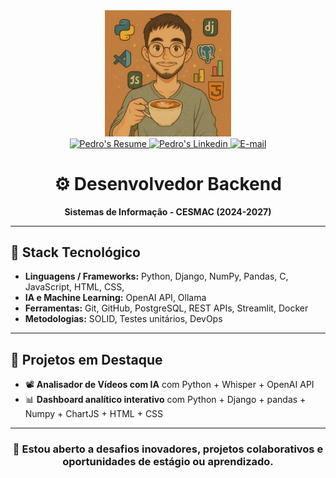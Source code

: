 <div align="center">

<div align="center">
  <img width="40%" height="40%" src="assets/image.png" alt="Pedro Paulo Banner"/>
</div>

<a href="./cv/CV - Pedro Paulo.pdf" target="_blank">
  <img src="https://img.shields.io/badge/-Meu%20Currículo%20(pt_BR)-%23333?style=for-the-badge&logo=webb&logoColor=white" alt="Pedro's Resume">
</a>

<a href="https://www.linkedin.com/in/pedropaulo03/" target="_blank">
  <img src="https://img.shields.io/badge/-LinkedIn-%230077B5?style=for-the-badge&logo=linkedin&logoColor=white" alt="Pedro's Linkedin">
</a>

<a href="mailto:pplucena03@gmail.com" target="_blank">
  <img src="https://img.shields.io/badge/Gmail-D14836?style=for-the-badge&logo=gmail&logoColor=white" alt="E-mail">
</a>


# ⚙️ Desenvolvedor Backend  
**Sistemas de Informação - CESMAC (2024-2027)**   

</div>

---

## 🔧 Stack Tecnológico

- **Linguagens / Frameworks:** Python, Django, NumPy, Pandas, C, JavaScript, HTML, CSS, 
- **IA e Machine Learning:** OpenAI API, Ollama
- **Ferramentas:** Git, GitHub, PostgreSQL, REST APIs, Streamlit, Docker
- **Metodologias:** SOLID, Testes unitários, DevOps

---

## 📂 Projetos em Destaque

- 📽️ **Analisador de Vídeos com IA** com Python + Whisper + OpenAI API   
- 📊 **Dashboard analítico interativo** com Python + Django + pandas + Numpy + ChartJS + HTML + CSS

---

<div align="center">

### 🤝 Estou aberto a desafios inovadores, projetos colaborativos e oportunidades de estágio ou aprendizado.  

</div>

